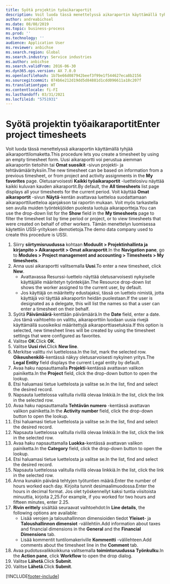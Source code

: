 ```yaml
---
title: Syötä projektin työaikaraportit
description: Voit luoda tässä menettelyssä aikaraportin käyttämällä tyhjää aikaraporttilomaketta.
author: andreabichsel
ms.date: 08/08/2019
ms.topic: business-process
ms.prod: ''
ms.technology: ''
audience: Application User
ms.reviewer: anbichse
ms.search.region: Global
ms.search.industry: Service industries
ms.author: anbichse
ms.search.validFrom: 2016-06-30
ms.dyn365.ops.version: AX 7.0.0
ms.openlocfilehash: 1b7be66d087942beef3f99e1f544627eca8b2156
ms.sourcegitcommit: 074b6e212d19dd5d84881d1cdd096611a18c207f
ms.translationtype: HT
ms.contentlocale: fi-FI
ms.lasthandoff: 03/31/2021
ms.locfileid: "5751931"
---
```

# <a name="enter-project-timesheets"></a><span data-ttu-id="84398-103">Syötä projektin työaikaraportit</span><span class="sxs-lookup"><span data-stu-id="84398-103">Enter project timesheets</span></span>

<span data-ttu-id="84398-104">Voit luoda tässä menettelyssä aikaraportin käyttämällä tyhjää aikaraporttilomaketta.</span><span class="sxs-lookup"><span data-stu-id="84398-104">This procedure lets you create a timesheet by using an empty timesheet form.</span></span> <span data-ttu-id="84398-105">Uusi aikaraportti voi perustua aiemman aikaraportin tietoihin tai **Omat suosikit** -sivun projekti- ja tehtävämäärityksiin.</span><span class="sxs-lookup"><span data-stu-id="84398-105">The new timesheet can be based on information from a previous timesheet, or from project and activity assignments in the **My favorites** page.</span></span> <span data-ttu-id="84398-106">Oletusarvoisesti **Kaikki työaikaraportit** -luettelosivu näyttää kaikki kuluvan kauden aikaraportit.</span><span class="sxs-lookup"><span data-stu-id="84398-106">By default, the **All timesheets** list page displays all your timesheets for the current period.</span></span> <span data-ttu-id="84398-107">Voit käyttää **Omat aikaraportit** -sivun **Näytä**-kentän avattavaa luetteloa suodattamaan aikaraporttiluetteloa ajanjakson tai raportin mukaan. Voit myös tarkastella sen avulla muiden työntekijöiden puolesta luotuja aikaraportteja.</span><span class="sxs-lookup"><span data-stu-id="84398-107">You can use the drop-down list for the **Show** field in the **My timesheets** page to filter the timesheet list by time period or project, or to view timesheets that were created on behalf of other workers.</span></span> <span data-ttu-id="84398-108">Tämän menettelyn luomisessa käytettiin USSI-yrityksen demotietoja.</span><span class="sxs-lookup"><span data-stu-id="84398-108">The demo data company used to create this procedure is USSI.</span></span>  

1. <span data-ttu-id="84398-109">Siirry **siirtymisruudussa** kohtaan **Moduulit > Projektinhallinta ja kirjanpito > Aikaraportit > Omat aikaraportit**.</span><span class="sxs-lookup"><span data-stu-id="84398-109">In the **Navigation pane**, go to **Modules > Project management and accounting > Timesheets > My timesheets**.</span></span>
2. <span data-ttu-id="84398-110">Anna uusi aikaraportti valitsemalla **Uusi**.</span><span class="sxs-lookup"><span data-stu-id="84398-110">To enter a new timesheet, click **New**.</span></span>
    - <span data-ttu-id="84398-111">Avattavassa Resurssi-luettelo näyttää oletusarvoisesti nykyiselle käyttäjälle määritetyn työntekijän.</span><span class="sxs-lookup"><span data-stu-id="84398-111">The Resource drop-down list shows the worker assigned to the current user, by default.</span></span>  
    - <span data-ttu-id="84398-112">Jos käyttäjä on määritetty edustajaksi, tässä on luettelo nimistä, jotta käyttäjä voi täyttää aikaraportin heidän puolestaan.</span><span class="sxs-lookup"><span data-stu-id="84398-112">If the user is designated as a delegate, this will list the names so that a user can enter a timesheet on their behalf.</span></span>  
3. <span data-ttu-id="84398-113">Syötä **Päivämäärä**-kenttään päivämäärä.</span><span class="sxs-lookup"><span data-stu-id="84398-113">In the **Date** field, enter a date.</span></span> <span data-ttu-id="84398-114">Jos tämä vaihtoehto on valittu, aikaraporttiin luodaan uusia rivejä käyttämällä suosikeiksi määritettyjä aikaraporttiasetuksia.</span><span class="sxs-lookup"><span data-stu-id="84398-114">If this option is selected, new timesheet lines will be created by using the timesheet settings that were configured as favorites.</span></span>  
4. <span data-ttu-id="84398-115">Valitse **OK**.</span><span class="sxs-lookup"><span data-stu-id="84398-115">Click **OK**.</span></span>
5. <span data-ttu-id="84398-116">Valitse **Uusi rivi**.</span><span class="sxs-lookup"><span data-stu-id="84398-116">Click **New line**.</span></span>
6. <span data-ttu-id="84398-117">Merkitse valittu rivi luettelossa.</span><span class="sxs-lookup"><span data-stu-id="84398-117">In the list, mark the selected row.</span></span> <span data-ttu-id="84398-118">**Oikeushenkilö**-kentässä näkyy oletusarvoisesti nykyinen yritys.</span><span class="sxs-lookup"><span data-stu-id="84398-118">The **Legal Entity** field displays the current Legal entity by default.</span></span>   
7. <span data-ttu-id="84398-119">Avaa haku napsauttamalla **Projekti**-kentässä avattavan valikon painiketta.</span><span class="sxs-lookup"><span data-stu-id="84398-119">In the **Project** field, click the drop-down button to open the lookup.</span></span>
8. <span data-ttu-id="84398-120">Etsi haluamasi tietue luettelosta ja valitse se.</span><span class="sxs-lookup"><span data-stu-id="84398-120">In the list, find and select the desired record.</span></span>
9. <span data-ttu-id="84398-121">Napsauta luettelossa valitulla rivillä olevaa linkkiä.</span><span class="sxs-lookup"><span data-stu-id="84398-121">In the list, click the link in the selected row.</span></span>
10. <span data-ttu-id="84398-122">Avaa haku napsauttamalla **Tehtävän numero** -kentässä avattavan valikon painiketta.</span><span class="sxs-lookup"><span data-stu-id="84398-122">In the **Activity number** field, click the drop-down button to open the lookup.</span></span>
11. <span data-ttu-id="84398-123">Etsi haluamasi tietue luettelosta ja valitse se.</span><span class="sxs-lookup"><span data-stu-id="84398-123">In the list, find and select the desired record.</span></span>
12. <span data-ttu-id="84398-124">Napsauta luettelossa valitulla rivillä olevaa linkkiä.</span><span class="sxs-lookup"><span data-stu-id="84398-124">In the list, click the link in the selected row.</span></span>
13. <span data-ttu-id="84398-125">Avaa haku napsauttamalla **Luokka**-kentässä avattavan valikon painiketta.</span><span class="sxs-lookup"><span data-stu-id="84398-125">In the **Category** field, click the drop-down button to open the lookup.</span></span>
14. <span data-ttu-id="84398-126">Etsi haluamasi tietue luettelosta ja valitse se.</span><span class="sxs-lookup"><span data-stu-id="84398-126">In the list, find and select the desired record.</span></span>
15. <span data-ttu-id="84398-127">Napsauta luettelossa valitulla rivillä olevaa linkkiä.</span><span class="sxs-lookup"><span data-stu-id="84398-127">In the list, click the link in the selected row.</span></span>
16. <span data-ttu-id="84398-128">Anna kunakin päivänä tehtyjen työtuntien määrä.</span><span class="sxs-lookup"><span data-stu-id="84398-128">Enter the number of hours worked each day.</span></span> <span data-ttu-id="84398-129">Kirjoita tunnit desimaalimuodossa.</span><span class="sxs-lookup"><span data-stu-id="84398-129">Enter the hours in decimal format.</span></span> <span data-ttu-id="84398-130">Jos olet työskennellyt kaksi tuntia viisitoista minuuttia, kirjoita 2,25.</span><span class="sxs-lookup"><span data-stu-id="84398-130">For example, if you worked for two hours and fifteen minutes, enter 2.25.</span></span>   
17. <span data-ttu-id="84398-131">**Rivin erittely** sisältää seuraavat vaihtoehdot:</span><span class="sxs-lookup"><span data-stu-id="84398-131">In **Line details**, the following options are available:</span></span>
    - <span data-ttu-id="84398-132">Lisää verojen ja taloushallinnon dimensioiden tiedot **Yleiset**- ja **Taloushallinnon dimensiot** -välilehtiin.</span><span class="sxs-lookup"><span data-stu-id="84398-132">Add information about taxes and financial dimensions in the **General** and the **Financial Dimensions** tab.</span></span>
    - <span data-ttu-id="84398-133">Lisää kommentit tuntilomakeriville **Kommentti** -välilehteen.</span><span class="sxs-lookup"><span data-stu-id="84398-133">Add comments about the timesheet line in the **Comment** tab.</span></span>
20. <span data-ttu-id="84398-134">Avaa pudotusvalikkoikkuna valitsemalla **toimintoruudussa** **Työnkulku**.</span><span class="sxs-lookup"><span data-stu-id="84398-134">In the **Action pane**, click **Workflow** to open the drop dialog.</span></span>
21. <span data-ttu-id="84398-135">Valitse **Lähetä**.</span><span class="sxs-lookup"><span data-stu-id="84398-135">Click **Submit**.</span></span>
22. <span data-ttu-id="84398-136">Valitse **Lähetä**.</span><span class="sxs-lookup"><span data-stu-id="84398-136">Click **Submit**.</span></span>



[!INCLUDE[footer-include](../../../../includes/footer-banner.md)]
